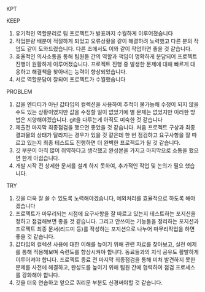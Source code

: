 KPT

KEEP
1. 유기적인 역할분리로 팀 프로젝트가 발표까지 수월하게 이루어졌습니다
2. 작업분량 배분이 적절하게 되었고 오류상황을 같이 해결하려 노력했고 다른 분의 작업도 같이 도와드렸습니다. 다른 조에서도 이와 같이 작업하면 좋을 것 같습니다.
3. 효율적인 의사소통을 통해 팀원들 간의 역할과 책임이 명확하게 분담되어 프로젝트 진행이 원활하게 이루어졌습니다. 프로젝트 진행 중 발생한 문제에 대해 빠르게 대응하고 해결책을 찾아내는 능력이 향상되었습니다.
4. 서로 역할분담이 잘되어 프로젝트가 수월했습니다

PROBLEM
1. 값을 엔티티가 아닌 값타입의 컬렉션을 사용하여 추적이 불가능해 수정이 되지 않을 수도 있는 상황이였지만 값을 수정할 일이 없었기에 별 문제는 없었지만 이러한 방법은 지양해야겠습니다. git을 다루는게 아직도 미숙한 것 같습니다
2. 제출전 마지막 최종점검을 했으면 좋았을 것 같습니다. 처음 프로젝트 구상과 최종 결과물의 상태가 달라지는 경우가 있을 것 같은데 한 번 점검하고 요구사항을 잘 따르고 있는지 최종 테스트도 진행하면 더 완벽한 프로젝트가 될 것 같습니다.
3. 깃 부분이 아직 많이 취약하다고 생각했고 완성본을 가지고 마지막으로 소통을 했으면 한게 아쉽습니다.
4. 개발 시작 전 상세한 문서를 설계 하지 못하여, 추가적인 작업 및 논의가 필요 했습니다.

TRY
1. 깃을 더욱 잘 쓸 수 있도록 노력해야겠습니다, 예외처리를 효율적으로 하도록 해야겠습니다
2. 프로젝트가 마무리되는 시점에 요구사항을 잘 따르고 있는지 테스트하는 포지션을 정하고 점검해보면 좋을 것 같습니다. 그리고 안쓰이는 기능들을 정리하는 포지션과 프로젝트 최종 문서(리드미 등)를 작성하는 포지션으로 나누어 마무리작업을 하면 좋을 것 같습니다.
3. 값타입의 컬렉션 사용에 대한 이해를 높이기 위해 관련 자료를 찾아보고, 실전 예제를 통해 적용해보며 숙련도를 향상시켜야 합니다. 동료들과의 지식 공유도 활발하게 이루어져야 합니다. 프로젝트 종료 전 마지막 최종점검을 통해 미처 발견하지 못한 문제를 사전에 해결하고, 완성도를 높이기 위해 팀원 간에 협력하여 점검 프로세스를 강화해야 합니다.
4. 깃을 더욱 연습하고 앞으로 쿼리문 부분도 신경써야할 것 같습니다.
